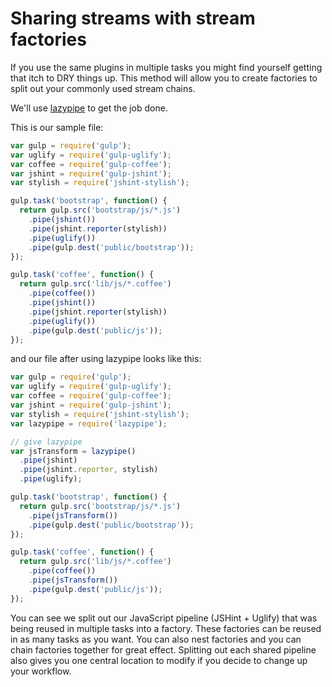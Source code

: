 <!-- front-matter
id: sharing-streams-with-stream-factories
title: Sharing Streams with Stream Factories
hide_title: true
sidebar_label: Sharing Streams with Stream Factories
-->

# Sharing streams with stream factories

If you use the same plugins in multiple tasks you might find yourself getting that itch to DRY things up. This method will allow you to create factories to split out your commonly used stream chains.

We'll use [lazypipe](https://github.com/OverZealous/lazypipe) to get the job done.

This is our sample file:

```js
var gulp = require('gulp');
var uglify = require('gulp-uglify');
var coffee = require('gulp-coffee');
var jshint = require('gulp-jshint');
var stylish = require('jshint-stylish');

gulp.task('bootstrap', function() {
  return gulp.src('bootstrap/js/*.js')
    .pipe(jshint())
    .pipe(jshint.reporter(stylish))
    .pipe(uglify())
    .pipe(gulp.dest('public/bootstrap'));
});

gulp.task('coffee', function() {
  return gulp.src('lib/js/*.coffee')
    .pipe(coffee())
    .pipe(jshint())
    .pipe(jshint.reporter(stylish))
    .pipe(uglify())
    .pipe(gulp.dest('public/js'));
});
```

and our file after using lazypipe looks like this:

```js
var gulp = require('gulp');
var uglify = require('gulp-uglify');
var coffee = require('gulp-coffee');
var jshint = require('gulp-jshint');
var stylish = require('jshint-stylish');
var lazypipe = require('lazypipe');

// give lazypipe
var jsTransform = lazypipe()
  .pipe(jshint)
  .pipe(jshint.reporter, stylish)
  .pipe(uglify);

gulp.task('bootstrap', function() {
  return gulp.src('bootstrap/js/*.js')
    .pipe(jsTransform())
    .pipe(gulp.dest('public/bootstrap'));
});

gulp.task('coffee', function() {
  return gulp.src('lib/js/*.coffee')
    .pipe(coffee())
    .pipe(jsTransform())
    .pipe(gulp.dest('public/js'));
});
```

You can see we split out our JavaScript pipeline (JSHint + Uglify) that was being reused in multiple tasks into a factory. These factories can be reused in as many tasks as you want. You can also nest factories and you can chain factories together for great effect. Splitting out each shared pipeline also gives you one central location to modify if you decide to change up your workflow.
